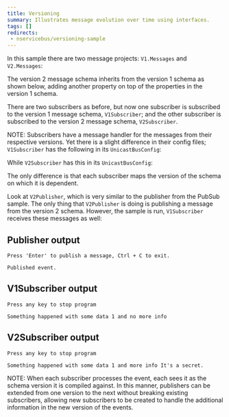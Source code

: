 ```yaml
---
title: Versioning
summary: Illustrates message evolution over time using interfaces.
tags: []
redirects:
 - nservicebus/versioning-sample
---
```


In this sample there are two message projects: `V1.Messages` and `V2.Messages`:
 
<!-- import V1Message -->

The version 2 message schema inherits from the version 1 schema as shown below, adding another property on top of the properties in the version 1 schema.

<!-- import V2Message -->

There are two subscribers as before, but now one subscriber is subscribed to the version 1 message schema, `V1Subscriber`; and the other subscriber is subscribed to the version 2 message schema, `V2Subscriber`.

NOTE: Subscribers have a message handler for the messages from their respective versions. Yet there is a slight difference in their config files; `V1Subscriber` has the following in its `UnicastBusConfig`:

<!-- import V1SubscriberMapping -->

While `V2Subscriber` has this in its `UnicastBusConfig`:

<!-- import V2SubscriberMapping -->

The only difference is that each subscriber maps the version of the schema on which it is dependent.

Look at `V2Publisher`, which is very similar to the publisher from the PubSub sample. The only thing that `V2Publisher` is doing is publishing a message from the version 2 schema. However, the sample is run, `V1Subscriber` receives these messages as well:

## Publisher output

```
Press 'Enter' to publish a message, Ctrl + C to exit.

Published event.
```

## V1Subscriber output

```
Press any key to stop program

Something happened with some data 1 and no more info
```

## V2Subscriber output

```
Press any key to stop program

Something happened with some data 1 and more info It's a secret.
```

NOTE: When each subscriber processes the event, each sees it as the schema version it is compiled against. In this manner, publishers can be extended from one version to the next without breaking existing subscribers, allowing new subscribers to be created to handle the additional information in the new version of the events.

